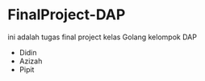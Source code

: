 # FinalProject-DAP
ini adalah tugas final project kelas Golang kelompok DAP
  - Didin
  - Azizah
  - Pipit
